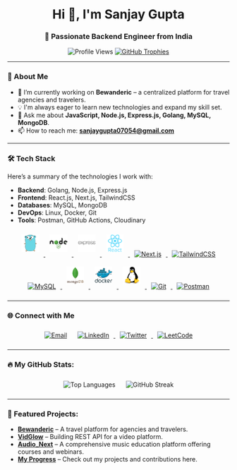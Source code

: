 <h1 align="center">Hi 👋, I'm Sanjay Gupta</h1>
<h3 align="center">🚀 Passionate Backend Engineer from India</h3>

<p align="center">
  <img src="https://komarev.com/ghpvc/?username=sanjaygupta972004&label=Profile%20views&color=0e75b6&style=flat" alt="Profile Views" />
  <a href="https://github.com/ryo-ma/github-profile-trophy">
    <img src="https://github-profile-trophy.vercel.app/?username=sanjaygupta972004&theme=gruvbox&row=1&no-frame=true&no-bg=true" alt="GitHub Trophies" />
  </a>
</p>

---

### 🌟 About Me

- 🌱 I’m currently working on **Bewanderic** – a centralized platform for travel agencies and travelers.
- 💡 I'm always eager to learn new technologies and expand my skill set.
- 💬 Ask me about **JavaScript, Node.js, Express.js, Golang, MySQL, MongoDB**.
- 📫 How to reach me: **sanjaygupta07054@gmail.com**

---

### 🛠️ Tech Stack

Here’s a summary of the technologies I work with:

- **Backend**: Golang, Node.js, Express.js
- **Frontend**: React.js, Next.js, TailwindCSS
- **Databases**: MySQL, MongoDB
- **DevOps**: Linux, Docker, Git
- **Tools**: Postman, GitHub Actions, Cloudinary

<p align="center">
  <a href="https://golang.org/" target="_blank" rel="noreferrer">
    <img src="https://raw.githubusercontent.com/devicons/devicon/master/icons/go/go-original.svg" alt="Golang" width="40" height="40" style="margin: 10px;" />
  </a>
  <a href="https://nodejs.org" target="_blank" rel="noreferrer">
    <img src="https://raw.githubusercontent.com/devicons/devicon/master/icons/nodejs/nodejs-original-wordmark.svg" alt="Node.js" width="40" height="40" style="margin: 10px;" />
  </a>
  <a href="https://expressjs.com" target="_blank" rel="noreferrer">
    <img src="https://raw.githubusercontent.com/devicons/devicon/master/icons/express/express-original-wordmark.svg" alt="Express.js" width="40" height="40" style="margin: 10px;" />
  </a>
  <a href="https://reactjs.org/" target="_blank" rel="noreferrer">
    <img src="https://raw.githubusercontent.com/devicons/devicon/master/icons/react/react-original-wordmark.svg" alt="React.js" width="40" height="40" style="margin: 10px;" />
  </a>
  <a href="https://nextjs.org/" target="_blank" rel="noreferrer">
    <img src="https://cdn.worldvectorlogo.com/logos/nextjs-2.svg" alt="Next.js" width="40" height="40" style="margin: 10px;" />
  </a>
  <a href="https://tailwindcss.com/" target="_blank" rel="noreferrer">
    <img src="https://www.vectorlogo.zone/logos/tailwindcss/tailwindcss-icon.svg" alt="TailwindCSS" width="40" height="40" style="margin: 10px;" />
  </a>
  <a href="https://www.mysql.com/" target="_blank" rel="noreferrer">
    <img src="https://www.vectorlogo.zone/logos/mysql/mysql-official.svg" alt="MySQL" width="40" height="40" style="margin: 10px;" />
  </a>
  <a href="https://www.mongodb.com/" target="_blank" rel="noreferrer">
    <img src="https://raw.githubusercontent.com/devicons/devicon/master/icons/mongodb/mongodb-original-wordmark.svg" alt="MongoDB" width="40" height="40" style="margin: 10px;" />
  </a>
  <a href="https://www.docker.com/" target="_blank" rel="noreferrer">
    <img src="https://raw.githubusercontent.com/devicons/devicon/master/icons/docker/docker-original-wordmark.svg" alt="Docker" width="40" height="40" style="margin: 10px;" />
  </a>
  <a href="https://www.linux.org/" target="_blank" rel="noreferrer">
    <img src="https://raw.githubusercontent.com/devicons/devicon/master/icons/linux/linux-original.svg" alt="Linux" width="40" height="40" style="margin: 10px;" />
  </a>
  <a href="https://git-scm.com/" target="_blank" rel="noreferrer">
    <img src="https://www.vectorlogo.zone/logos/git-scm/git-scm-icon.svg" alt="Git" width="40" height="40" style="margin: 10px;" />
  </a>
  <a href="https://www.postman.com/" target="_blank" rel="noreferrer">
    <img src="https://www.vectorlogo.zone/logos/getpostman/getpostman-icon.svg" alt="Postman" width="40" height="40" style="margin: 10px;" />
  </a>
</p>

---

### 🌐 Connect with Me

<p align="center">
  <a href="mailto:sanjaygupta07054@gmail.com"><img src="https://img.icons8.com/color/48/000000/gmail-new.png" alt="Email" width="40" height="40" style="margin: 10px;" /></a>
  <a href="https://linkedin.com/in/sanjaygupta" target="_blank">
    <img src="https://img.icons8.com/color/48/000000/linkedin.png" alt="LinkedIn" width="40" height="40" style="margin: 10px;" />
  </a>
  <a href="https://twitter.com/sanjayg39010071" target="_blank">
    <img src="https://img.icons8.com/color/48/000000/twitter-squared.png" alt="Twitter" width="40" height="40" style="margin: 10px;" />
  </a>
  <a href="https://leetcode.com/sanjaygupta972004" target="_blank">
    <img src="https://raw.githubusercontent.com/rahuldkjain/github-profile-readme-generator/master/src/images/icons/Social/leet-code.svg" alt="LeetCode" width="40" height="40" style="margin: 10px;" />
  </a>
</p>

---

### 🔥 My GitHub Stats:

<p align="center"> 
  <img src="https://github-readme-stats.vercel.app/api/top-langs?username=sanjaygupta972004&show_icons=true&locale=en&layout=compact" alt="Top Languages" style="margin: 10px;" /> 
  <img src="https://github-readme-streak-stats.herokuapp.com/?user=sanjaygupta972004" alt="GitHub Streak" style="margin: 10px;" /> 
</p>

---

### 💼 Featured Projects:

- **[Bewanderic](https://bewanderic.com/)** – A travel platform for agencies and travelers.
- **[VidGlow](https://github.com/sanjaygupta972004/vidGlow)** – Building REST API for a video platform.
- **[Audio_Next](https://audio-next.vercel.app/)** – A comprehensive music education platform offering courses and webinars.
- **[My Progress](https://github.com/sanjaygupta972004)** – Check out my projects and contributions here.

